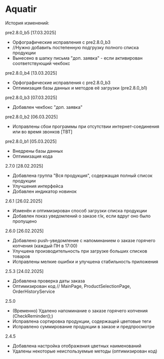 # Aquatir
 История изменений:

 pre2.8.0_b5 [17.03.2025]
 - Орфографические исправления с pre2.8.0_b3
 - //Нужно добавить постепенную подгрузку полного списка продукции
 - Вынесено в шапку письма "доп. заявка" - если активирован соответствующий чекбокс

 pre2.8.0_b4 [13.03.2025]
 - Орфографические исправления с pre2.8.0_b3
 - Оптимизация базы данных и методов её загрузки (pre2.8.0_b1)

 pre2.8.0_b3 [07.03.2025]
 - Добавлен чекбокс "доп. заявка"
 
 pre2.8.0_b2 [06.03.2025]
 - Исправлены сбои программы при отсутствии интернет-соединения или во время звонков [TBT]

 pre2.8.0_b1 [05.03.2025]
 - Внедрены базы данных
 - Оптимизация кода
 
 2.7.0 [28.02.2025]
 - Добавлена группа "Вся продукция", содержащая полный список продукции
 - Улучшения интерфейса 
 - Добавлен индикатор новинок

 2.6.1 [26.02.2025]
 - Изменён и оптимизирован способ загрузки списка продукции
 - Добавлен показ уведомлений о заказе г/к, если вдруг оно было пропущено 

 2.6.0 [26.02.2025]
 - Добавлено push-уведомление с напоминанием о заказе горячего копчения (каждый ПН в 17:00)
 - Улучшена производительность при загрузке больших списков товаров
 - Исправлены мелкие ошибки и улучшена стабильность приложения
 
 2.5.3 [24.02.2025]
 - Добавлена проверка даты заказа
 - Оптимизирован код // MainPage, ProductSelectionPage, OrderHistoryService
 
 2.5.0
 - (Временно) Удалено напоминание о заказе горячего копчения (CheckReminder();)
 - Исправлена сортировка продукции, содержащей цветовые теги
 - Исправлено суммирование продукции в заказе и предпросмотре

 2.4.5
 - Добавлена настройка отображения цветных наименований
 - Удалены некоторые неиспользуемые методы (оптимизирован код)
